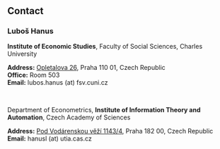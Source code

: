 <h1 id="contact"></h1>

<!-- <h2 style="margin: 60px 0px 10px;">Contact</h2> -->
<h2>Contact</h2>

### Luboš Hanus

<p>
<strong>Institute of Economic Studies</strong>, Faculty of Social Sciences, Charles University
<br />
<p><strong>Address:</strong> <a href="https://www.google.com/maps/place/Opletalova+1606%2F26,+110+00+Nové+Město/data=!4m2!3m1!1s0x470b94925383b655:0x428d169a1a0735a0?sa=X&ved=2ahUKEwjt-cS17umBAxXM_rsIHauAA-QQ8gF6BAgPEAA&ved=2ahUKEwjt-cS17umBAxXM_rsIHauAA-QQ8gF6BAgSEAI">Opletalova 26</a>, Praha 110 01, Czech Republic
<br />
<strong>Office:</strong> Room 503
<br />
<strong>Email:</strong> <email>lubos.hanus (at) fsv.cuni.cz</email>
</p>
<br />

<p>
Department of Econometrics, <strong>Institute of Information Theory and Automation</strong>, Czech Academy of Sciences
<br />
<p><strong>Address:</strong> <a href="https://www.google.com/maps/place/Pod+Vodárenskou+věží+1143%2F4,+182+00+Praha+8/data=!4m2!3m1!1s0x470beb5c1af16c3b:0x7aebdf53217a9346?sa=X&ved=2ahUKEwjtosvh7umBAxW9gv0HHd8sAFoQ8gF6BAgPEAA&ved=2ahUKEwjtosvh7umBAxW9gv0HHd8sAFoQ8gF6BAgWEAI">Pod Vodárenskou věží 1143/4</a>, Praha 182 00, Czech Republic
<br />
<strong>Email:</strong> <email>hanusl (at) utia.cas.cz</email>
</p>
